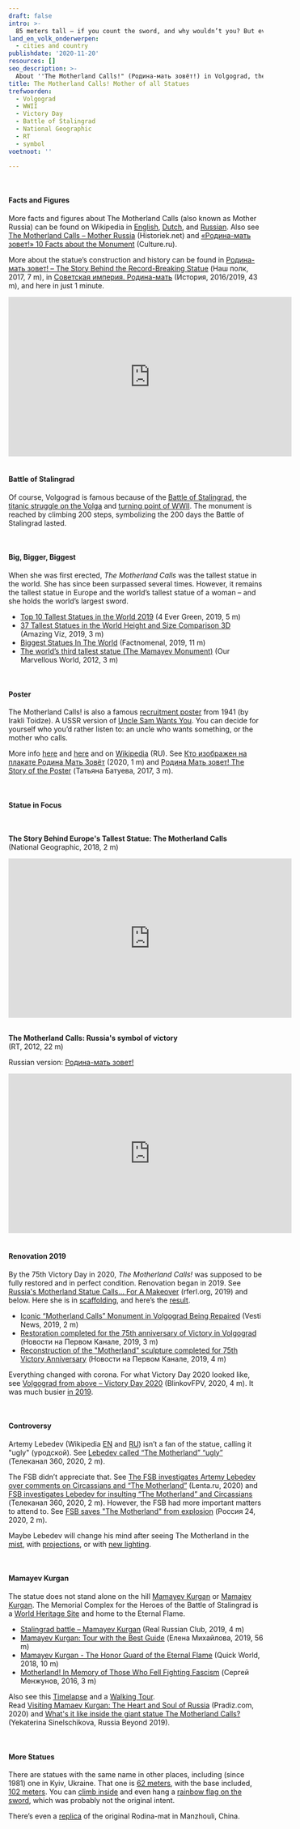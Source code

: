 ```yaml
---
draft: false
intro: >-
  85 meters tall – if you count the sword, and why wouldn’t you? But even without the weapon, **The Motherland Calls!** still stands a respectable and awe-inspiring 52 meters tall. Its location (since 1967) is [Volgograd](https://en.wikipedia.org/wiki/Volgograd) ([Волгоград](https://ru.wikipedia.org/wiki/%D0%92%D0%BE%D0%BB%D0%B3%D0%BE%D0%B3%D1%80%D0%B0%D0%B4), formerly Stalingrad), where else?
land_en_volk_onderwerpen:
  - cities and country
publishdate: '2020-11-20'
resources: []
seo_description: >-
  About ''The Motherland Calls!" (Родина-мать зовёт!) in Volgograd, the tallest statue in Europe. And about Mamayev Kurgan, where the Heroes of the Battle of Stalingrad are commemorated.
title: The Motherland Calls! Mother of all Statues
trefwoorden:
  - Volgograd
  - WWII
  - Victory Day
  - Battle of Stalingrad
  - National Geographic
  - RT
  - symbol
voetnoot: ''

---
```


 <br/>

#### Facts and Figures

More facts and figures about The Motherland Calls (also known as Mother Russia) can be found on Wikipedia in [English](https://en.wikipedia.org/wiki/The_Motherland_Calls), [Dutch](https://nl.wikipedia.org/wiki/Het_Moederland_Roept_(Wolgograd)), and [Russian](https://ru.wikipedia.org/wiki/%D0%A0%D0%BE%D0%B4%D0%B8%D0%BD%D0%B0-%D0%BC%D0%B0%D1%82%D1%8C_(%D0%92%D0%BE%D0%BB%D0%B3%D0%BE%D0%B3%D1%80%D0%B0%D0%B4)). Also see [The Motherland Calls – Mother Russia](https://historiek.net/monument-moederland-roept-moeder-rusland-wolgograd/130454/) (Historiek.net) and [«Родина-мать зовет!» 10 Facts about the Monument](https://www.culture.ru/materials/159169/rodina-mat-zovet-10-faktov-o-monumente) (Culture.ru).

More about the statue’s construction and history can be found in [Родина-мать зовет! – The Story Behind the Record-Breaking Statue](https://youtu.be/J2-qgXKoeKw) (Наш полк, 2017, 7 m), in [Советская империя. Родина-мать](https://youtu.be/7wBGJAVl6Z4) (История, 2016/2019, 43 m), and here in just 1 minute.

<iframe width="560" height="315" src="https://www.youtube.com/embed/K5hkQrmopd0" frameborder="0" allow="accelerometer; autoplay; clipboard-write; encrypted-media; gyroscope; picture-in-picture" allowfullscreen></iframe>

 <br/>
 <br/>

#### Battle of Stalingrad

Of course, Volgograd is famous because of the [Battle of Stalingrad](https://en.wikipedia.org/wiki/Battle_of_Stalingrad), the [titanic struggle on the Volga](https://www.historischnieuwsblad.nl/de-slag-om-stalingrad/) and [turning point of WWII](https://isgeschiedenis.nl/nieuws/slag-om-stalingrad-keerpunt-in-de-tweede-wereldoorlog). The monument is reached by climbing 200 steps, symbolizing the 200 days the Battle of Stalingrad lasted.

<br/>

#### Big, Bigger, Biggest

When she was first erected, *The Motherland Calls* was the tallest statue in the world. She has since been surpassed several times. However, it remains the tallest statue in Europe and the world’s tallest statue of a woman – and she holds the world’s largest sword.

- [Top 10 Tallest Statues in the World 2019](https://youtu.be/c-bYp2S73Bc) (4 Ever Green, 2019, 5 m)
- [37 Tallest Statues in the World Height and Size Comparison 3D](https://youtu.be/WuLq8MTw-YY) (Amazing Viz, 2019, 3 m)
- [Biggest Statues In The World](https://youtu.be/ox1XGMCfl64) (Factnomenal, 2019, 11 m)
- [The world’s third tallest statue (The Mamayev Monument)](https://youtu.be/qAlyQqB2S1g) (Our Marvellous World, 2012, 3 m)

<br/> 

#### Poster

The Motherland Calls! is also a famous [recruitment poster](https://www.google.nl/search?source=univ&tbm=isch&q=motherland+is+calling+poster&hl=nl&sa=X&ved=2ahUKEwjfwOC97I7tAhWssaQKHQi9Cq8QjJkEegQIAhAB&biw=1413&bih=718) from 1941 (by Irakli Toidze). A USSR version of [Uncle Sam Wants You](https://www.google.nl/search?q=uncle+sam+wants+you&source=lnms&tbm=isch&sa=X&ved=2ahUKEwix6a_N6o7tAhWEy6QKHQFzAewQ_AUoAXoECAQQAw&biw=1413&bih=718). You can decide for yourself who you’d rather listen to: an uncle who wants something, or the mother who calls.

More info [here](https://agenda.ge/en/news/2015/1016) and [here](https://en.opisanie-kartin.com/description-of-the-soviet-poster-motherland-is-calling/) and on [Wikipedia](https://ru.wikipedia.org/wiki/%D0%A0%D0%BE%D0%B4%D0%B8%D0%BD%D0%B0-%D0%BC%D0%B0%D1%82%D1%8C_%D0%B7%D0%BE%D0%B2%D1%91%D1%82!) (RU). See [Кто изображен на плакате Родина Мать Зовёт](https://youtu.be/TTb8E6nxEp0) (2020, 1 m) and [Родина Мать зовет! The Story of the Poster](https://youtu.be/q80Kvq0bGRM) (Татьяна Батуева, 2017, 3 m).

<br/>

#### Statue in Focus
<br/>

**The Story Behind Europe's Tallest Statue: The Motherland Calls**<br/>
(National Geographic, 2018, 2 m)

<iframe width="560" height="315" src="https://www.youtube.com/embed/vro-pS4cQ2g" frameborder="0" allow="accelerometer; autoplay; encrypted-media; gyroscope; picture-in-picture" allowfullscreen></iframe>

<br/>
<br/>

**The Motherland Calls: Russia's symbol of victory**<br/>
(RT, 2012, 22 m)

Russian version: [Родина-мать зовет!](https://youtu.be/GT1X8OHVcVg)

<iframe width="560" height="315" src="https://www.youtube.com/embed/RLPM5VnOjHY" frameborder="0" allow="accelerometer; autoplay; clipboard-write; encrypted-media; gyroscope; picture-in-picture" allowfullscreen></iframe>

 <br/>
 <br/>

#### Renovation 2019

By the 75th Victory Day in 2020, *The Motherland Calls!* was supposed to be fully restored and in perfect condition. Renovation began in 2019. See [Russia's Motherland Statue Calls… For A Makeover](https://www.rferl.org/a/the-motherland-calls-statue-in-southern-russia-gets-a-makeover/30223774.html) (rferl.org, 2019) and below. Here she is in [scaffolding](https://youtu.be/KkTCJHFBMxo), and here’s the [result](https://youtu.be/w4YrkbSR3G8).

- [Iconic “Motherland Calls” Monument in Volgograd Being Repaired](https://youtu.be/kPtqlo78LVA) (Vesti News, 2019, 2 m)
- [Restoration completed for the 75th anniversary of Victory in Volgograd](https://youtu.be/8sVLWp1PFgI) (Новости на Первом Канале, 2019, 3 m)
- [Reconstruction of the "Motherland" sculpture completed for 75th Victory Anniversary](https://youtu.be/zfwVvQJedkE) (Новости на Первом Канале, 2019, 4 m)

Everything changed with corona. For what Victory Day 2020 looked like, see [Volgograd from above – Victory Day 2020](https://youtu.be/W_sQP9ScXFY) (BlinkovFPV, 2020, 4 m). It was much busier [in 2019](https://youtu.be/RDdQwVHmxgM).

<br/>

#### Controversy

Artemy Lebedev (Wikipedia [EN](https://en.wikipedia.org/wiki/Artemy_Lebedev) and [RU](https://ru.wikipedia.org/wiki/%D0%9B%D0%B5%D0%B1%D0%B5%D0%B4%D0%B5%D0%B2,_%D0%90%D1%80%D1%82%D0%B5%D0%BC%D0%B8%D0%B9_%D0%90%D0%BD%D0%B4%D1%80%D0%B5%D0%B5%D0%B2%D0%B8%D1%87)) isn’t a fan of the statue, calling it "ugly" (уродской). See [Lebedev called “The Motherland” “ugly”](https://youtu.be/TppkPYeXVd4) (Телеканал 360, 2020, 2 m).

The FSB didn’t appreciate that. See [The FSB investigates Artemy Lebedev over comments on Circassians and “The Motherland”](https://lenta.ru/news/2020/09/11/fsb/) (Lenta.ru, 2020) and [FSB investigates Lebedev for insulting “The Motherland” and Circassians](https://youtu.be/7nt3WZI-6rs) (Телеканал 360, 2020, 2 m). However, the FSB had more important matters to attend to. See [FSB saves "The Motherland" from explosion](https://youtu.be/qo36VIJWZTc) (Россия 24, 2020, 2 m).

Maybe Lebedev will change his mind after seeing The Motherland in the [mist](https://youtu.be/vWo9_YG-xPs), with [projections](https://youtu.be/Tx3cPAtdQqs), or with [new lighting](https://youtu.be/JqMFPYHpxYk).

<br/>

#### Mamayev Kurgan

The statue does not stand alone on the hill [Mamayev Kurgan](https://en.wikipedia.org/wiki/Mamayev_Kurgan) or [Mamajev Kurgan](https://nl.wikipedia.org/wiki/Mamajev-koergan). The Memorial Complex for the Heroes of the Battle of Stalingrad is a [World Heritage Site](https://whc.unesco.org/en/tentativelists/5936/) and home to the Eternal Flame.

- [Stalingrad battle – Mamayev Kurgan](https://youtu.be/M90D9cUKS5Q) (Real Russian Club, 2019, 4 m)
- [Mamayev Kurgan: Tour with the Best Guide](https://youtu.be/a5mCOK4Kt1I) (Елена Михайлова, 2019, 56 m)
- [Mamayev Kurgan - The Honor Guard of the Eternal Flame](https://youtu.be/XhUSiaFklPc) (Quick World, 2018, 10 m)
- [Motherland! In Memory of Those Who Fell Fighting Fascism](https://youtu.be/im-u2_kPQkE) (Сергей Менжунов, 2016, 3 m)

Also see this [Timelapse](https://youtu.be/Cra6cUtt0wQ) and a [Walking Tour](https://youtu.be/_GDXJisM99I).<br/>Read [Visiting Mamaev Kurgan: The Heart and Soul of Russia](https://pradiz.com/blog/visiting-mamaev-kurgan-heart-soul-russia/) (Pradiz.com, 2020) and [What's it like inside the giant statue The Motherland Calls?](https://www.rbth.com/travel/330879-whats-inside-giant-statue) (Yekaterina Sinelschikova, Russia Beyond 2019).

<br/>

#### More Statues

There are statues with the same name in other places, including (since 1981) one in Kyiv, Ukraine. That one is [62 meters](https://en.wikipedia.org/wiki/Motherland_Monument), with the base included, [102 meters](https://ru.wikipedia.org/wiki/%D0%A0%D0%BE%D0%B4%D0%B8%D0%BD%D0%B0-%D0%BC%D0%B0%D1%82%D1%8C_(%D0%9A%D0%B8%D0%B5%D0%B2)). You can [climb inside](https://youtu.be/fKFaKqDnn2A) and even hang a [rainbow flag on the sword](https://youtu.be/vWNsrLucuqQ), which was probably not the original intent.

There’s even a [replica](https://www.rbth.com/arts/326860-7-replicas-of-russian-landmarks) of the original Rodina-mat in Manzhouli, China.
